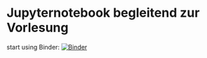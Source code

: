 # Jupyternotebook begleitend zur Vorlesung

start using Binder: [![Binder](https://mybinder.org/badge_logo.svg)](https://mybinder.org/v2/gh/ohm-efi-professorfreudenreich/iga/HEAD?labpath=index.ipynb)
